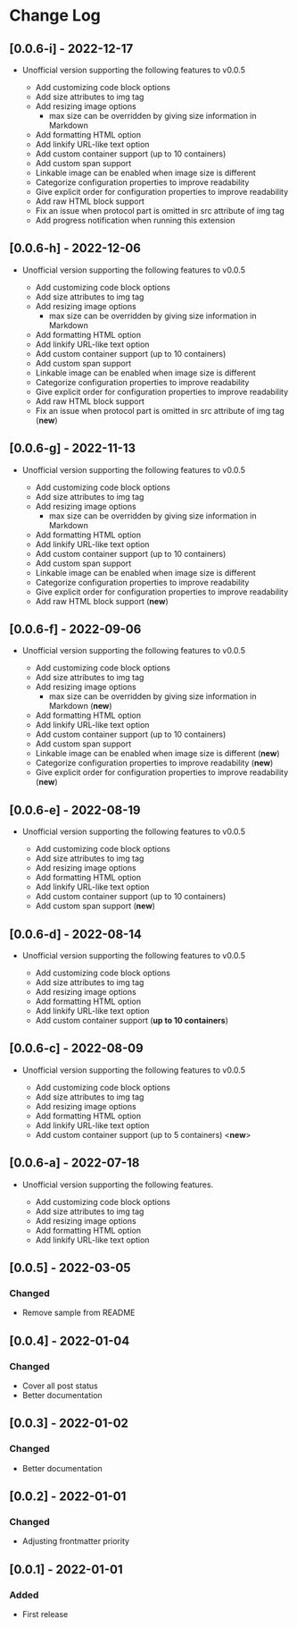 # Change Log

## [0.0.6-i] - 2022-12-17
- Unofficial version supporting the following features to v0.0.5

    - Add customizing code block options
    - Add size attributes to img tag
    - Add resizing image options
      - max size can be overridden by giving size information in Markdown
    - Add formatting HTML option
    - Add linkify URL-like text option
    - Add custom container support (up to 10 containers)
    - Add custom span support
    - Linkable image can be enabled when image size is different
    - Categorize configuration properties to improve readability
    - Give explicit order for configuration properties to improve readability
    - Add raw HTML block support
    - Fix an issue when protocol part is omitted in src attribute of img tag
    - Add progress notification when running this extension

## [0.0.6-h] - 2022-12-06
- Unofficial version supporting the following features to v0.0.5

    - Add customizing code block options
    - Add size attributes to img tag
    - Add resizing image options
      - max size can be overridden by giving size information in Markdown
    - Add formatting HTML option
    - Add linkify URL-like text option
    - Add custom container support (up to 10 containers)
    - Add custom span support
    - Linkable image can be enabled when image size is different
    - Categorize configuration properties to improve readability
    - Give explicit order for configuration properties to improve readability
    - Add raw HTML block support
    - Fix an issue when protocol part is omitted in src attribute of img tag (**new**)

## [0.0.6-g] - 2022-11-13
- Unofficial version supporting the following features to v0.0.5

    - Add customizing code block options
    - Add size attributes to img tag
    - Add resizing image options
      - max size can be overridden by giving size information in Markdown
    - Add formatting HTML option
    - Add linkify URL-like text option
    - Add custom container support (up to 10 containers)
    - Add custom span support
    - Linkable image can be enabled when image size is different
    - Categorize configuration properties to improve readability
    - Give explicit order for configuration properties to improve readability
    - Add raw HTML block support (**new**)

## [0.0.6-f] - 2022-09-06
- Unofficial version supporting the following features to v0.0.5

    - Add customizing code block options
    - Add size attributes to img tag
    - Add resizing image options
      - max size can be overridden by giving size information in Markdown (**new**)
    - Add formatting HTML option
    - Add linkify URL-like text option
    - Add custom container support (up to 10 containers)
    - Add custom span support
    - Linkable image can be enabled when image size is different (**new**)
    - Categorize configuration properties to improve readability (**new**)
    - Give explicit order for configuration properties to improve readability (**new**)

## [0.0.6-e] - 2022-08-19
- Unofficial version supporting the following features to v0.0.5

    - Add customizing code block options
    - Add size attributes to img tag
    - Add resizing image options
    - Add formatting HTML option
    - Add linkify URL-like text option
    - Add custom container support (up to 10 containers)
    - Add custom span support (**new**)
    
## [0.0.6-d] - 2022-08-14
- Unofficial version supporting the following features to v0.0.5

    - Add customizing code block options
    - Add size attributes to img tag
    - Add resizing image options
    - Add formatting HTML option
    - Add linkify URL-like text option
    - Add custom container support (**up to 10 containers**)

## [0.0.6-c] - 2022-08-09
- Unofficial version supporting the following features to v0.0.5

    - Add customizing code block options
    - Add size attributes to img tag
    - Add resizing image options
    - Add formatting HTML option
    - Add linkify URL-like text option
    - Add custom container support (up to 5 containers) <**new**>

## [0.0.6-a] - 2022-07-18

- Unofficial version supporting the following features.

    - Add customizing code block options
    - Add size attributes to img tag
    - Add resizing image options
    - Add formatting HTML option
    - Add linkify URL-like text option

## [0.0.5] - 2022-03-05

### Changed

- Remove sample from README

## [0.0.4] - 2022-01-04

### Changed

- Cover all post status
- Better documentation

## [0.0.3] - 2022-01-02

### Changed

- Better documentation

## [0.0.2] - 2022-01-01

### Changed

- Adjusting frontmatter priority

## [0.0.1] - 2022-01-01

### Added

- First release